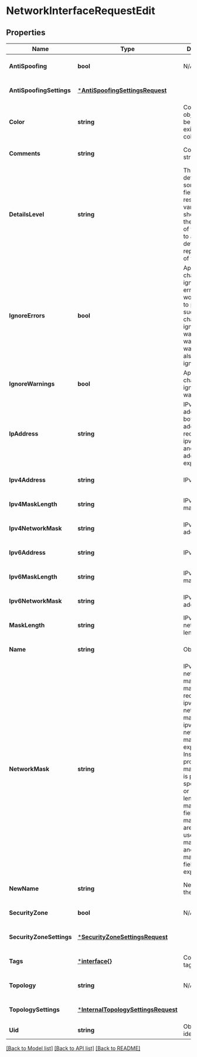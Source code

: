 # NetworkInterfaceRequestEdit

## Properties
Name | Type | Description | Notes
------------ | ------------- | ------------- | -------------
**AntiSpoofing** | **bool** | N/A | [optional] [default to null]
**AntiSpoofingSettings** | [***AntiSpoofingSettingsRequest**](AntiSpoofingSettingsRequest.md) |  | [optional] [default to null]
**Color** | **string** | Color of the object. Should be one of existing colors. | [optional] [default to null]
**Comments** | **string** | Comments string. | [optional] [default to null]
**DetailsLevel** | **string** | The level of detail for some of the fields in the response can vary from showing only the UID value of the object to a fully detailed representation of the object. | [optional] [default to null]
**IgnoreErrors** | **bool** | Apply changes ignoring errors. You won&#39;t be able to publish such a changes. If ignore-warnings flag was omitted - warnings will also be ignored. | [optional] [default to null]
**IgnoreWarnings** | **bool** | Apply changes ignoring warnings. | [optional] [default to null]
**IpAddress** | **string** | IPv4 or IPv6 address. If both addresses are required use ipv4-address and ipv6-address fields explicitly. | [optional] [default to null]
**Ipv4Address** | **string** | IPv4 address. | [optional] [default to null]
**Ipv4MaskLength** | **string** | IPv4 network mask length. | [optional] [default to null]
**Ipv4NetworkMask** | **string** | IPv4 network address. | [optional] [default to null]
**Ipv6Address** | **string** | IPv6 address. | [optional] [default to null]
**Ipv6MaskLength** | **string** | IPv6 network mask length. | [optional] [default to null]
**Ipv6NetworkMask** | **string** | IPv6 network address. | [optional] [default to null]
**MaskLength** | **string** | IPv4 or IPv6 network mask length. | [optional] [default to null]
**Name** | **string** | Object name. | [optional] [default to null]
**NetworkMask** | **string** | IPv4 or IPv6 network mask. If both masks are required use ipv4-network-mask and ipv6-network-mask fields explicitly. Instead of providing mask itself it is possible to specify IPv4 or IPv6 mask length in mask-length field. If both masks length are required use ipv4-mask-length and  ipv6-mask-length fields explicitly. | [optional] [default to null]
**NewName** | **string** | New name of the object. | [optional] [default to null]
**SecurityZone** | **bool** | N/A | [optional] [default to null]
**SecurityZoneSettings** | [***SecurityZoneSettingsRequest**](SecurityZoneSettingsRequest.md) |  | [optional] [default to null]
**Tags** | [***interface{}**](interface{}.md) | Collection of tag identifiers. | [optional] [default to null]
**Topology** | **string** | N/A | [optional] [default to null]
**TopologySettings** | [***InternalTopologySettingsRequest**](InternalTopologySettingsRequest.md) |  | [optional] [default to null]
**Uid** | **string** | Object unique identifier. | [default to null]

[[Back to Model list]](../README.md#documentation-for-models) [[Back to API list]](../README.md#documentation-for-api-endpoints) [[Back to README]](../README.md)



